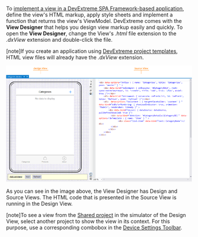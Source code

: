 To [implement a view in a DevExtreme SPA Framework-based application](/concepts/40%20SPA%20Framework/1%20Views%20and%20Layouts/1%20Define%20a%20View.md '/Documentation/Guide/SPA_Framework/Views_and_Layouts/#Define_a_View'), define the view's HTML markup, apply style sheets and implement a function that returns the view's ViewModel. DevExtreme comes with the **View Designer** that helps you design view markup easily and quickly. To open the **View Designer**, change the View's *.html* file extension to the *.dxView* extension and double-click the file.

[note]If you create an application using [DevExtreme project templates](/concepts/50%20VS%20Integration/0%20Project%20Templates '/Documentation/Guide/VS_Integration/Project_Templates/'), HTML view files will already have the *.dxView* extension.

![View Designer](/images/DevExtreme/dxView.png)

As you can see in the image above, the View Designer has Design and Source Views. The HTML code that is presented in the Source View is running in the Design View.

[note]To see a view from the [Shared project](/concepts/50%20VS%20Integration/0%20Project%20Templates/15%20Multi-Channel%20Application/10%20Shared%20Project.md '/Documentation/Guide/VS_Integration/Project_Templates/#Multi-Channel_Application/Shared_Project') in the simulator of the Design View, select another project to show the view in its context. For this purpose, use a corresponding combobox in the [Device Settings Toolbar](/concepts/50%20VS%20Integration/1%20Design-Time%20Features/2%20Set%20Device%20Settings.md '/Documentation/Guide/VS_Integration/Design-Time_Features/#Set_Device_Settings').
